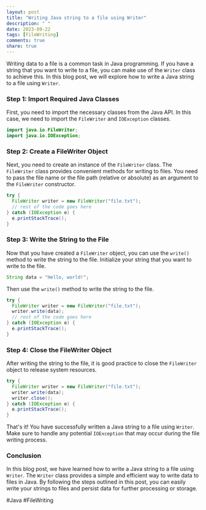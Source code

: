 ```yaml
---
layout: post
title: "Writing Java string to a file using Writer"
description: " "
date: 2023-09-22
tags: [FileWriting]
comments: true
share: true
---
```


Writing data to a file is a common task in Java programming. If you have a string that you want to write to a file, you can make use of the `Writer` class to achieve this. In this blog post, we will explore how to write a Java string to a file using `Writer`.

### Step 1: Import Required Java Classes

First, you need to import the necessary classes from the Java API. In this case, we need to import the `FileWriter` and `IOException` classes.

```java
import java.io.FileWriter;
import java.io.IOException;
```

### Step 2: Create a FileWriter Object

Next, you need to create an instance of the `FileWriter` class. The `FileWriter` class provides convenient methods for writing to files. You need to pass the file name or the file path (relative or absolute) as an argument to the `FileWriter` constructor.

```java
try {
  FileWriter writer = new FileWriter("file.txt");
  // rest of the code goes here
} catch (IOException e) {
  e.printStackTrace();
}
```

### Step 3: Write the String to the File

Now that you have created a `FileWriter` object, you can use the `write()` method to write the string to the file. Initialize your string that you want to write to the file.

```java
String data = "Hello, world!";
```

Then use the `write()` method to write the string to the file.

```java
try {
  FileWriter writer = new FileWriter("file.txt");
  writer.write(data);
  // rest of the code goes here
} catch (IOException e) {
  e.printStackTrace();
}
```

### Step 4: Close the FileWriter Object

After writing the string to the file, it is good practice to close the `FileWriter` object to release system resources.

```java
try {
  FileWriter writer = new FileWriter("file.txt");
  writer.write(data);
  writer.close();
} catch (IOException e) {
  e.printStackTrace();
}
```

That's it! You have successfully written a Java string to a file using `Writer`. Make sure to handle any potential `IOException` that may occur during the file writing process.

### Conclusion

In this blog post, we have learned how to write a Java string to a file using `Writer`. The `Writer` class provides a simple and efficient way to write data to files in Java. By following the steps outlined in this post, you can easily write your strings to files and persist data for further processing or storage.

#Java #FileWriting
